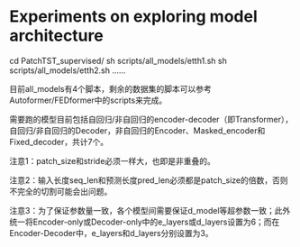 # Experiments on exploring model architecture

cd PatchTST_supervised/
sh scripts/all_models/etth1.sh
sh scripts/all_models/etth2.sh
......

目前all_models有4个脚本，剩余的数据集的脚本可以参考Autoformer/FEDformer中的scripts来完成。


需要跑的模型目前包括自回归/非自回归的encoder-decoder（即Transformer），自回归/非自回归的Decoder，非自回归的Encoder、Masked_encoder和Fixed_decoder，共计7个。


注意1：patch_size和stride必须一样大，也即是非重叠的。

注意2：输入长度seq_len和预测长度pred_len必须都是patch_size的倍数，否则不完全的切割可能会出问题。

注意3：为了保证参数量一致，各个模型间需要保证d_model等超参数一致；此外统一将Encoder-only或Decoder-only中的e_layers或d_layers设置为6；而在Encoder-Decoder中，e_layers和d_layers分别设置为3。
